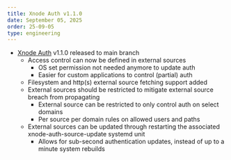 ```yaml
---
title: Xnode Auth v1.1.0
date: September 05, 2025
order: 25-09-05
type: engineering
---
```


- [Xnode Auth](https://github.com/Openmesh-Network/xnode-auth) v1.1.0 released to main branch
  - Access control can now be defined in external sources
    - OS set permission not needed anymore to update auth
    - Easier for custom applications to control (partial) auth
  - Filesystem and http(s) external source fetching support added
  - External sources should be restricted to mitigate external source breach from propagating
    - External source can be restricted to only control auth on select domains
    - Per source per domain rules on allowed users and paths
  - External sources can be updated through restarting the associated xnode-auth-source-update systemd unit
    - Allows for sub-second authentication updates, instead of up to a minute system rebuilds
